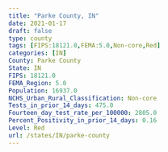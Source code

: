 ```yaml
---
title: "Parke County, IN"
date: 2021-01-17
draft: false
type: county
tags: [FIPS:18121.0,FEMA:5.0,Non-core,Red]
categories: [IN]
County: Parke County
State: IN
FIPS: 18121.0
FEMA_Region: 5.0
Population: 16937.0
NCHS_Urban_Rural_Classification: Non-core
Tests_in_prior_14_days: 475.0
Fourteen_day_test_rate_per_100000: 2805.0
Percent_Positivity_in_prior_14_days: 0.16
Level: Red
url: /states/IN/parke-county
---
```



